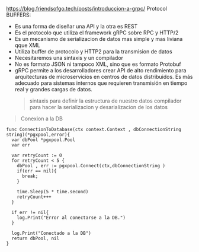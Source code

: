 https://blog.friendsofgo.tech/posts/introduccion-a-grpc/
Protocol BUFFERS:

- Es una forma de diseñar una API y la otra es REST
- Es el protocolo que utiliza el framework gRPC sobre RPC y HTTP/2
- Es un mecanismo de serializacion de datos mas simple y mas liviana qque XML
- Utiliza buffer de protocolo y HTTP2 para la transmision de datos
- Necesitaremos una sintaxis y un compilador
- No es formato JSON ni tampoco XML, sino que es formato Protobuf
- gRPC permite a los desarrolladores crear API de alto rendimiento para arquitecturas de microservicios en centros de datos distribuidos. Es más adecuado para sistemas internos que requieren transmisión en tiempo real y grandes cargas de datos.
  > sintaxis para definir la estructura de nuestro datos
  > compilador para hacer la serializacion y desarializacion de los datos

> Conexion a la DB

```
func ConnectionToDatabase(ctx context.Context , dbConnectionString string)(*pgxpool,error){
  var dbPool *pgxpool.Pool
  var err

  var retryCount := 0
  for retryCount < 5 {
    dbPool , err := pgxpool.Connect(ctx,dbConnectionString )
    if(err == nil){
      break;
    }

    time.Sleep(5 * time.second)
    retryCount+++
  }

  if err != nil{
    log.Print("Error al conectarse a la DB.")
  }

  log.Print("Conectado a la DB")
  return dbPool, nil
}
```
